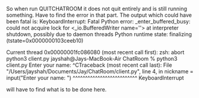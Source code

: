 So when run QUITCHATROOM it does not quit entirely and is still running something.
Have to find the error in that part.
The output which could have been fatal is:
KeyboardInterrupt: 
Fatal Python error: _enter_buffered_busy: could not acquire lock for <_io.BufferedWriter name='<stdout>'> at interpreter shutdown, possibly due to daemon threads
Python runtime state: finalizing (tstate=0x0000000103ceeb10)

Current thread 0x00000001fc086080 (most recent call first):
  <no Python frame>
zsh: abort      python3 client.py
jayshah@Jays-MacBook-Air ChatRoom % python3 client.py
Enter your name: ^CTraceback (most recent call last):
  File "/Users/jayshah/Documents/Jay/ChatRoom/client.py", line 4, in <module>
    nickname = input("Enter your name: ")
               ^^^^^^^^^^^^^^^^^^^^^^^^^^
KeyboardInterrupt


will have to find what is to be done here.